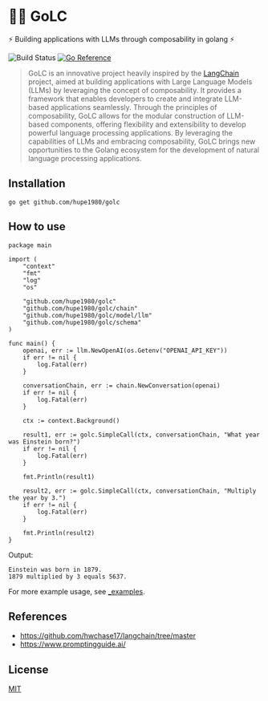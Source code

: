 # 🦜️🔗 GoLC

⚡ Building applications with LLMs through composability in golang  ⚡

![Build Status](https://github.com/hupe1980/golc/workflows/build/badge.svg) 
[![Go Reference](https://pkg.go.dev/badge/github.com/hupe1980/golc.svg)](https://pkg.go.dev/github.com/hupe1980/golc)
> GoLC is an innovative project heavily inspired by the [LangChain](https://github.com/hwchase17/langchain/tree/master) project, aimed at building applications with Large Language Models (LLMs) by leveraging the concept of composability. It provides a framework that enables developers to create and integrate LLM-based applications seamlessly. Through the principles of composability, GoLC allows for the modular construction of LLM-based components, offering flexibility and extensibility to develop powerful language processing applications. By leveraging the capabilities of LLMs and embracing composability, GoLC brings new opportunities to the Golang ecosystem for the development of natural language processing applications.

## Installation
```
go get github.com/hupe1980/golc
```

## How to use
```golang
package main

import (
	"context"
	"fmt"
	"log"
	"os"

	"github.com/hupe1980/golc"
	"github.com/hupe1980/golc/chain"
	"github.com/hupe1980/golc/model/llm"
	"github.com/hupe1980/golc/schema"
)

func main() {
	openai, err := llm.NewOpenAI(os.Getenv("OPENAI_API_KEY"))
	if err != nil {
		log.Fatal(err)
	}

	conversationChain, err := chain.NewConversation(openai)
	if err != nil {
		log.Fatal(err)
	}

	ctx := context.Background()

	result1, err := golc.SimpleCall(ctx, conversationChain, "What year was Einstein born?")
	if err != nil {
		log.Fatal(err)
	}

	fmt.Println(result1)

	result2, err := golc.SimpleCall(ctx, conversationChain, "Multiply the year by 3.")
	if err != nil {
		log.Fatal(err)
	}

	fmt.Println(result2)
}
```
Output:
```text
Einstein was born in 1879.
1879 multiplied by 3 equals 5637.
```

For more example usage, see [_examples](./_examples).

## References
- https://github.com/hwchase17/langchain/tree/master
- https://www.promptingguide.ai/

## License
[MIT](LICENCE)

